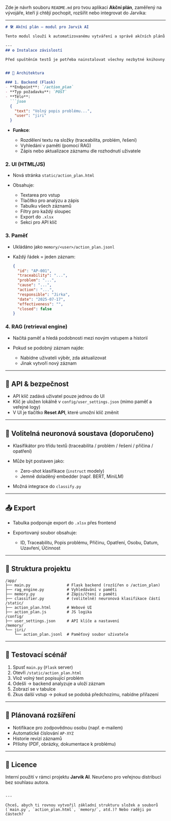 Zde je návrh souboru `README.md` pro tvou aplikaci **Akční plán**, zaměřený na vývojáře, kteří ji chtějí pochopit, rozšířit nebo integrovat do Jarvika:

---

````markdown
# 🛠️ Akční plán – modul pro Jarvik AI

Tento modul slouží k automatizovanému vytváření a správě akčních plánů na základě volného textu. Textový vstup je analyzován, rozdělen na základní komponenty (traceabilita, problém, řešení apod.) a uložen do strukturované paměti. Modul využívá RAG (retrieval-augmented generation) pro práci s historickými záznamy a umožňuje uživateli interaktivně upravovat a exportovat plánované akce.

---
## ⚙️ Instalace závislostí

Před spuštěním testů je potřeba nainstalovat všechny nezbytné knihovny. Spusť `./setup.sh`, který vytvoří virtuální prostředí a nainstaluje balíčky z `requirements.txt`, nebo použij příkaz `pip install -r requirements.txt` ve vlastním prostředí. Tyto závislosti zahrnují **Flask** pro samotnou aplikaci a **pytest** pro běh testů.


## 🧱 Architektura

### 1. Backend (Flask)
- **Endpoint**: `/action_plan`
- **Typ požadavku**: `POST`
- **Tělo**: 
  ```json
  {
    "text": "Volný popis problému...",
    "user": "jiri"
  }
````

* **Funkce**:

  * Rozdělení textu na složky (traceabilita, problém, řešení)
  * Vyhledání v paměti (pomocí RAG)
  * Zápis nebo aktualizace záznamu dle rozhodnutí uživatele

### 2. UI (HTML/JS)

* Nová stránka `static/action_plan.html`
* Obsahuje:

  * Textarea pro vstup
  * Tlačítko pro analýzu a zápis
  * Tabulku všech záznamů
  * Filtry pro každý sloupec
  * Export do `.xlsx`
  * Sekci pro API klíč

### 3. Paměť

* Ukládáno jako `memory/<user>/action_plan.jsonl`
* Každý řádek = jeden záznam:

  ```json
  {
    "id": "AP-001",
    "traceability": "...",
    "problem": "...",
    "cause": "...",
    "action": "...",
    "responsible": "Jirka",
    "date": "2025-07-17",
    "effectiveness": "",
    "closed": false
  }
  ```

### 4. RAG (retrieval engine)

* Načítá paměť a hledá podobnosti mezi novým vstupem a historií
* Pokud se podobný záznam najde:

  * Nabídne uživateli výběr, zda aktualizovat
  * Jinak vytvoří nový záznam

---

## 🔐 API & bezpečnost

* API klíč zadává uživatel pouze jednou do UI
* Klíč je uložen lokálně v `config/user_settings.json` (mimo paměť a veřejné logy)
* V UI je tlačítko **Reset API**, které umožní klíč změnit

---

## 🧠 Volitelná neuronová soustava (doporučeno)

* Klasifikátor pro třídu textů (traceabilita / problém / řešení / příčina / opatření)
* Může být postaven jako:

  * Zero-shot klasifikace (`instruct` modely)
  * Jemně doladěný embedder (např. BERT, MiniLM)
* Možná integrace do `classify.py`

---

## 📤 Export

* Tabulka podporuje export do `.xlsx` přes frontend
* Exportovaný soubor obsahuje:

  * ID, Traceabilitu, Popis problému, Příčinu, Opatření, Osobu, Datum, Uzavření, Účinnost

---

## 📁 Struktura projektu

```
/app/
├── main.py                # Flask backend (rozšířen o /action_plan)
├── rag_engine.py          # Vyhledávání v paměti
├── memory.py              # Zápis/čtení z paměti
├── classifier.py          # (volitelně) neuronová klasifikace částí
/static/
├── action_plan.html       # Webové UI
├── action_plan.js         # JS logika
/config/
├── user_settings.json     # API klíče a nastavení
/memory/
└── jiri/
    └── action_plan.jsonl  # Paměťový soubor uživatele
```

---

## 🧪 Testovací scénář

1. Spusť `main.py` (`Flask` server)
2. Otevři `/static/action_plan.html`
3. Vlož volný text popisující problém
4. Odešli → backend analyzuje a uloží záznam
5. Zobrazí se v tabulce
6. Zkus další vstup → pokud se podobá předchozímu, nabídne přiřazení

---

## 🔮 Plánovaná rozšíření

* Notifikace pro zodpovědnou osobu (např. e-mailem)
* Automatické číslování `AP-XYZ`
* Historie revizí záznamů
* Přílohy (PDF, obrázky, dokumentace k problému)

---

## 📜 Licence

Interní použití v rámci projektu **Jarvik AI**. Neurčeno pro veřejnou distribuci bez souhlasu autora.

```

---

Chceš, abych ti rovnou vytvořil základní strukturu složek a souborů (`main.py`, `action_plan.html`, `memory/`, atd.)? Nebo raději po částech?
```
